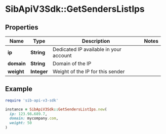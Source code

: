# SibApiV3Sdk::GetSendersListIps

## Properties

| Name | Type | Description | Notes |
| ---- | ---- | ----------- | ----- |
| **ip** | **String** | Dedicated IP available in your account |  |
| **domain** | **String** | Domain of the IP |  |
| **weight** | **Integer** | Weight of the IP for this sender |  |

## Example

```ruby
require 'sib-api-v3-sdk'

instance = SibApiV3Sdk::GetSendersListIps.new(
  ip: 123.98.689.7,
  domain: mycompany.com,
  weight: 50
)
```

